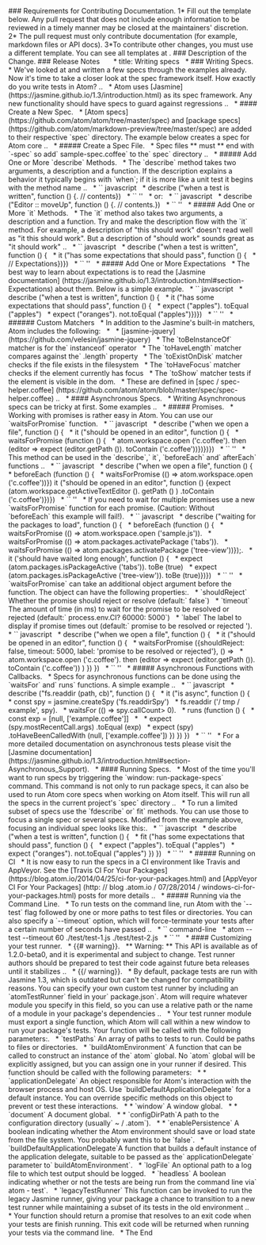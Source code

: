 <Html>
### Requirements for Contributing Documentation.
1* Fill out the template below. Any pull request that does not include enough information to be reviewed in a timely manner may be closed at the maintainers' discretion.
2* The pull request must only contribute documentation (for example, markdown files or API docs). 
3*To contribute other changes, you must use a different template. You can see all templates at <https://github.com/atom/.github/tree/master/.github/PULL_REQUEST_TEMPLATE>.
### Description of the Change.
<!--
We must be able to understand the purpose of your change from this description. If we can't get a good idea of the benefits of the change from the description here, the pull request may be closed at the maintainers' discretion.
-->
### Release Notes
<!--
*Please describe the changes in a single line that explains this improvement interms that a user can understand.  This text will be used in Atom's release notes.
*If this change is not user-facing or notable enough to be included in release notesyou may use the strings "Not applicable" or "N/A" here.
*Examples:
1- The GitHub package now allows you to add co-authors to commits.
2- Fixed an issue where multiple cursors did not work in a file with a single line.
3- Increased the performance of searching and replacing across a whole project.-->
<HTML717>
  <Def717>
  <Open Source>
  * title: Writing specs
  * ### Writing Specs.
  * We've looked at and written a few specs through the examples already.  Now it's time to take a closer look at the spec framework itself.  How exactly do you write tests in Atom?  ..
  * Atom uses [Jasmine] (https://jasmine.github.io/1.3/introduction.html) as its spec framework.  Any new functionality should have specs to guard against regressions ..
  * #### Create a New Spec.
  * [Atom specs] (https://github.com/atom/atom/tree/master/spec) and [package specs] (https://github.com/atom/markdown-preview/tree/master/spec)  are added to their respective `spec` directory.  The example below creates a spec for Atom core ..
  * ##### Create a Spec File.
  * Spec files ** must ** end with `-spec` so add` sample-spec.coffee` to the` spec` directory ..
  * ##### Add One or More `describe` Methods.
  * The `describe` method takes two arguments, a description and a function.  If the description explains a behavior it typically begins with `when`;  if it is more like a unit test it begins with the method name ..
  * `` javascript
  * describe ("when a test is written", function () {. // contents})
  * `` ''
  * or:
  * `` javascript
  * describe ("Editor :: moveUp", function () {. // contents.})
  * `` ''
  * ##### Add One or More `it` Methods.
  * The `it` method also takes two arguments, a description and a function.  Try and make the description flow with the `it` method.  For example, a description of "this should work" doesn't read well as "it this should work".  But a description of "should work" sounds great as "it should work" ..
  * `` javascript
  * describe ("when a test is written", function () {
  * it ("has some expectations that should pass", function () {
  * // Expectations})})
  * `` ''
  * ##### Add One or More Expectations
  * The best way to learn about expectations is to read the [Jasmine documentation] (https://jasmine.github.io/1.3/introduction.html#section-Expectations) about them.  Below is a simple example.
  * `` javascript
  * describe ("when a test is written", function () {
  * it ("has some expectations that should pass", function () {
  * expect ("apples").  toEqual ("apples")
  * expect ("oranges").  not.toEqual ("apples")})})
  * `` ''
  * ###### Custom Matchers
  * In addition to the Jasmine's built-in matchers, Atom includes the following:
  *
  * [jasmine-jquery] (https://github.com/velesin/jasmine-jquery)
  * The `toBeInstanceOf` matcher is for the` instanceof` operator
  * The `toHaveLength` matcher compares against the` .length` property
  * The `toExistOnDisk` matcher checks if the file exists in the filesystem
  * The `toHaveFocus` matcher checks if the element currently has focus
  * The `toShow` matcher tests if the element is visible in the dom.
  * These are defined in [spec / spec-helper.coffee] (https://github.com/atom/atom/blob/master/spec/spec-helper.coffee) ..
  * #### Asynchronous Specs.
  * Writing Asynchronous specs can be tricky at first.  Some examples ..
  * ##### Promises.
  * Working with promises is rather easy in Atom.  You can use our `waitsForPromise` function.
  * `` javascript
  * describe ("when we open a file", function () {
  * it ("should be opened in an editor", function () {
  * waitsForPromise (function () {
  * atom.workspace.open ('c.coffee').  then (editor => expect (editor.getPath ()). toContain ('c.coffee'))})})})
  * `` ''
  * This method can be used in the `describe`,` it`, `beforeEach` and` afterEach` functions ..
  * `` javascript
  * describe ("when we open a file", function () {
  * beforeEach (function () {
  * waitsForPromise (() => atom.workspace.open ('c.coffee'))}) it ("should be opened in an editor", function () {expect (atom.workspace.getActiveTextEditor (). getPath ()  ) .toContain ('c.coffee')})})
  * `` ''
  * If you need to wait for multiple promises use a new `waitsForPromise` function for each promise.  (Caution: Without `beforeEach` this example will fail!).
  * `` javascript
  * describe ("waiting for the packages to load", function () {
  * beforeEach (function () {
  * waitsForPromise (() => atom.workspace.open ('sample.js')).
  * waitsForPromise (() => atom.packages.activatePackage ('tabs')).
  * waitsForPromise (() => atom.packages.activatePackage ('tree-view'))});.
  * it ('should have waited long enough', function () {
  * expect (atom.packages.isPackageActive ('tabs')).  toBe (true)
  * expect (atom.packages.isPackageActive ('tree-view')).  toBe (true)})})
  * `` ''
  * `waitsForPromise` can take an additional object argument before the function.  The object can have the following properties:.
  * `shouldReject` Whether the promise should reject or resolve (default:` false`)
  * `timeout` The amount of time (in ms) to wait for the promise to be resolved or rejected (default:` process.env.CI? 60000: 5000`)
  * `label` The label to display if promise times out (default:` promise to be resolved or rejected ').
  * `` javascript
  * describe ("when we open a file", function () {
  * it ("should be opened in an editor", function () {
  * waitsForPromise ({shouldReject: false, timeout: 5000, label: 'promise to be resolved or rejected'}, () =>
  * atom.workspace.open ('c.coffee').  then (editor => expect (editor.getPath ()). toContain ('c.coffee'))
 )
 })
 })
  * `` ''
  * ##### Asynchronous Functions with Callbacks.
  * Specs for asynchronous functions can be done using the `waitsFor` and` runs` functions.  A simple example ..
  * `` javascript
  * describe ("fs.readdir (path, cb)", function () {
  * it ("is async", function () {
  * const spy = jasmine.createSpy ('fs.readdirSpy')
  * fs.readdir ('/ tmp / example', spy).
  * waitsFor (() => spy.callCount> 0).
  * runs (function () {
  * const exp = [null, ['example.coffee']]
  *
  * expect (spy.mostRecentCall.args) .toEqual (exp)
  * expect (spy) .toHaveBeenCalledWith (null, ['example.coffee'])
 })
 })
 })
  * `` ''
  * For a more detailed documentation on asynchronous tests please visit the [Jasmine documentation] (https://jasmine.github.io/1.3/introduction.html#section-Asynchronous_Support).
  * #### Running Specs.
  * Most of the time you'll want to run specs by triggering the `window: run-package-specs` command.  This command is not only to run package specs, it can also be used to run Atom core specs when working on Atom itself.  This will run all the specs in the current project's `spec` directory ..
  * To run a limited subset of specs use the `fdescribe` or` fit` methods.  You can use those to focus a single spec or several specs.  Modified from the example above, focusing an individual spec looks like this:.
  * `` javascript
  * describe ("when a test is written", function () {
  * fit ("has some expectations that should pass", function () {
  * expect ("apples").  toEqual ("apples")
  * expect ("oranges").  not.toEqual ("apples")
 })
 })
  * `` ''
  * ##### Running on CI
  * It is now easy to run the specs in a CI environment like Travis and AppVeyor.  See the [Travis CI For Your Packages] (https://blog.atom.io/2014/04/25/ci-for-your-packages.html) and [AppVeyor CI For Your Packages] (http: // blog  .atom.io / 07/28/2014 / windows-ci-for-your-packages.html) posts for more details ..
  * ##### Running via the Command Line.
  * To run tests on the command line, run Atom with the `--test` flag followed by one or more paths to test files or directories.  You can also specify a `--timeout` option, which will force-terminate your tests after a certain number of seconds have passed ..
  * `` command-line
  * atom --test --timeout 60 ./test/test-1.js ./test/test-2.js
  * `` ''
  * #### Customizing your test runner.
  * {{# warning}}.
  ** Warning: ** This API is available as of 1.2.0-beta0, and it is experimental and subject to change.  Test runner authors should be prepared to test their code against future beta releases until it stabilizes ..
  * {{/ warning}}.
  * By default, package tests are run with Jasmine 1.3, which is outdated but can't be changed for compatibility reasons.  You can specify your own custom test runner by including an `atomTestRunner` field in your` package.json`.  Atom will require whatever module you specify in this field, so you can use a relative path or the name of a module in your package's dependencies ..
  * Your test runner module must export a single function, which Atom will call within a new window to run your package's tests.  Your function will be called with the following parameters:.
  * `testPaths` An array of paths to tests to run.  Could be paths to files or directories.
  * `buildAtomEnvironment` A function that can be called to construct an instance of the` atom` global.  No `atom` global will be explicitly assigned, but you can assign one in your runner if desired.  This function should be called with the following parameters:
  * * `applicationDelegate` An object responsible for Atom's interaction with the browser process and host OS.  Use `buildDefaultApplicationDelegate` for a default instance.  You can override specific methods on this object to prevent or test these interactions.
  * * `window` A window global.
  * * `document` A document global.
  * * `configDirPath`A path to the configuration directory (usually` ~ / .atom`).
  * * `enablePersistence` A boolean indicating whether the Atom environment should save or load state from the file system.  You probably want this to be `false`.
  * `buildDefaultApplicationDelegate`A function that builds a default instance of the application delegate, suitable to be passed as the` applicationDelegate` parameter to` buildAtomEnvironment`.
  * `logFile` An optional path to a log file to which test output should be logged.
  * `headless` A boolean indicating whether or not the tests are being run from the command line via` atom - test`.
  * `legacyTestRunner` This function can be invoked to run the legacy Jasmine runner, giving your package a chance to transition to a new test runner while maintaining a subset of its tests in the old environment ..
  * Your function should return a promise that resolves to an exit code when your tests are finish running.  This exit code will be returned when running your tests via the command line.
  * The End
